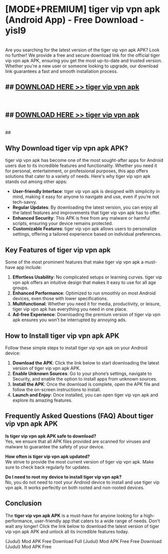 # [MODE+PREMIUM] tiger vip vpn apk (Android App) - Free Download - yisl9 <br>
<br>
Are you searching for the latest version of the tiger vip vpn apk APK? Look no further! We provide a free and secure download link for the official tiger vip vpn apk APK, ensuring you get the most up-to-date and trusted version. Whether you're a new user or someone looking to upgrade, our download link guarantees a fast and smooth installation process.


## ##  [DOWNLOAD HERE >> tiger vip vpn apk](http://freeplayer.one?title=tiger_vip_vpn_apk&ref=A)
  <br>

##  ## [DOWNLOAD HERE >> tiger vip vpn apk](http://freeplayer.one?title=tiger_vip_vpn_apk&ref=A)
  <br>
  ##



## Why Download tiger vip vpn apk APK?

tiger vip vpn apk has become one of the most sought-after apps for Android users due to its incredible features and functionality. Whether you need it for personal, entertainment, or professional purposes, this app offers solutions that cater to a variety of needs. Here's why tiger vip vpn apk stands out among other apps:

- **User-friendly Interface**: tiger vip vpn apk is designed with simplicity in mind, making it easy for anyone to navigate and use, even if you’re not tech-savvy.
- **Regular Updates**: By downloading the latest version, you can enjoy all the latest features and improvements that tiger vip vpn apk has to offer.
- **Enhanced Security**: This APK is free from any malware or harmful scripts, ensuring your device remains protected.
- **Customizable Features**: tiger vip vpn apk allows users to personalize settings, offering a tailored experience based on individual preferences.

## Key Features of tiger vip vpn apk

Some of the most prominent features that make tiger vip vpn apk a must-have app include:

1. **Effortless Usability**: No complicated setups or learning curves. tiger vip vpn apk offers an intuitive design that makes it easy to use for all age groups.
2. **Enhanced Performance**: Optimized to run smoothly on most Android devices, even those with lower specifications.
3. **Multifunctional**: Whether you need it for media, productivity, or leisure, tiger vip vpn apk has everything you need in one place.
4. **Ad-free Experience**: Downloading the premium version of tiger vip vpn apk ensures you won’t be interrupted by annoying ads.

## How to Install tiger vip vpn apk APK

Follow these simple steps to install tiger vip vpn apk on your Android device:

1. **Download the APK**: Click the link below to start downloading the latest version of tiger vip vpn apk APK.
2. **Enable Unknown Sources**: Go to your phone’s settings, navigate to Security, and enable the option to install apps from unknown sources.
3. **Install the APK**: Once the download is complete, open the APK file and follow the on-screen instructions to install.
4. **Launch and Enjoy**: Once installed, you can open tiger vip vpn apk and explore its amazing features.

## Frequently Asked Questions (FAQ) About tiger vip vpn apk APK

**Is tiger vip vpn apk APK safe to download?**  
Yes, we ensure that all APK files provided are scanned for viruses and malware to guarantee the safety of your device.

**How often is tiger vip vpn apk updated?**  
We strive to provide the most current version of tiger vip vpn apk. Make sure to check back regularly for updates.

**Do I need to root my device to install tiger vip vpn apk?**  
No, you do not need to root your Android device to install and use tiger vip vpn apk. It works perfectly on both rooted and non-rooted devices.

## Conclusion

The **tiger vip vpn apk APK** is a must-have for anyone looking for a high-performance, user-friendly app that caters to a wide range of needs. Don’t wait any longer! Click the link below to download the latest version of tiger vip vpn apk APK and unlock all its incredible features today.

{Judul} Mod APK Free
Download Full {Judul} Mod APK Free
Free Download {Judul} Mod APK Free

